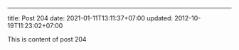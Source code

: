 ---
title: Post 204
date: 2021-01-11T13:11:37+07:00
updated: 2012-10-19T11:23:02+07:00

This is content of post 204